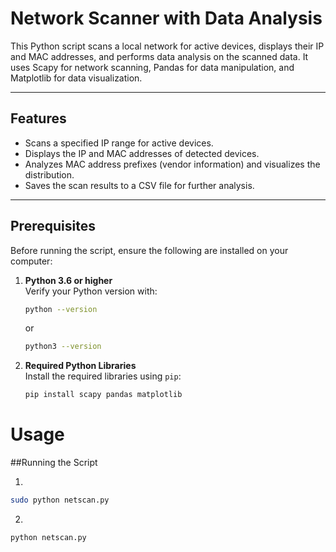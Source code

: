 # Network Scanner with Data Analysis

This Python script scans a local network for active devices, displays their IP and MAC addresses, and performs data analysis on the scanned data. It uses Scapy for network scanning, Pandas for data manipulation, and Matplotlib for data visualization.

---

## Features

- Scans a specified IP range for active devices.
- Displays the IP and MAC addresses of detected devices.
- Analyzes MAC address prefixes (vendor information) and visualizes the distribution.
- Saves the scan results to a CSV file for further analysis.

---

## Prerequisites

Before running the script, ensure the following are installed on your computer:

1. **Python 3.6 or higher**  
   Verify your Python version with:
     ```bash
     python --version
     ```
     or
     ```bash
     python3 --version
     ```

2. **Required Python Libraries**  
   Install the required libraries using `pip`:
   ```bash
   pip install scapy pandas matplotlib
# Usage

##Running the Script
 
1.
```bash
sudo python netscan.py
```
2. 
```bash
python netscan.py
```
